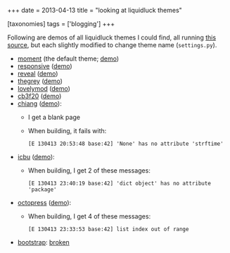+++
date = 2013-04-13
title = "looking at liquidluck themes"

[taxonomies]
tags = ['blogging']
+++

Following are demos of all liquidluck themes I could find, all running
[this source], but each slightly modified to change theme name
(`settings.py`).

-   [moment] (the default theme; [demo])
-   [responsive] ([demo][1])
-   [reveal] ([demo][2])
-   [thegrey] ([demo][3])
-   [lovelymod] ([demo][4])
-   [cb3f20] ([demo][5])
-   [chiang] ([demo][6]):
    -   I get a blank page
    -   When building, it fails with:

            [E 130413 20:53:48 base:42] 'None' has no attribute 'strftime'

-   [icbu] ([demo][7]):
    -   When building, I get 2 of these messages:

            [E 130413 23:40:19 base:42] 'dict object' has no attribute 'package'

-   [octopress] ([demo][8]):
    -   When building, I get 4 of these messages:

            [E 130413 23:33:53 base:42] list index out of range

-   [bootstrap][]: [broken]

  [this source]: https://bitbucket.org/tshepang/blog/src
  [moment]: https://github.com/lepture/liquidluck-theme-moment
  [demo]: http://demo-moment.tshepang.net
  [responsive]: https://github.com/bingdian/liquidluck-theme-responsive
  [1]: http://demo-responsive.tshepang.net
  [reveal]: https://github.com/popomore/liquidluck-theme-reveal
  [2]: http://demo-reveal.tshepang.net
  [thegrey]: https://github.com/leandromouta/liquidluck-theme-thegrey
  [3]: http://demo-thegrey.tshepang.net
  [lovelymod]: https://github.com/microjo/liquidluck-theme-lovelymod
  [4]: http://demo-lovelymod.tshepang.net
  [cb3f20]: https://github.com/bcho/liquidluck-theme-cb3f20
  [5]: http://demo-cb3f20.tshepang.net
  [chiang]: https://github.com/lepture/liquidluck-theme-chiang
  [6]: http://demo-chiang.tshepang.net
  [icbu]: https://github.com/lianqin7/liquidluck-theme-icbu
  [7]: http://demo-icbu.tshepang.net
  [octopress]: https://github.com/lepture/liquidluck-theme-octopress
  [8]: http://demo-octopress.tshepang.net
  [bootstrap]: https://github.com/lepture/liquidluck-theme-bootstrap
  [broken]: https://github.com/lepture/liquidluck-theme-bootstrap/issues/1
